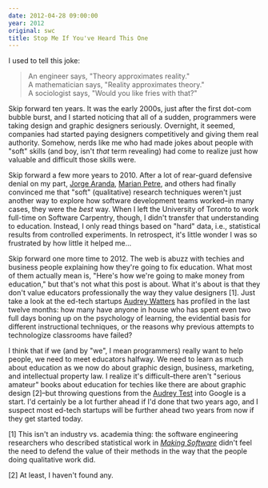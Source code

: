 ```yaml
---
date: 2012-04-28 09:00:00
year: 2012
original: swc
title: Stop Me If You've Heard This One
---
```

<p>I used to tell this joke:</p>
<blockquote><p>An engineer says, "Theory approximates reality."<br />
A mathematician says, "Reality approximates theory."<br />
A sociologist says, "Would you like fries with that?"</p></blockquote>
<p>Skip forward ten years. It was the early 2000s, just after the first dot-com bubble burst, and I started noticing that all of a sudden, programmers were taking design and graphic designers seriously. Overnight, it seemed, companies had started paying designers competitively and giving them real authority. Somehow, nerds like me who had made jokes about people with "soft" skills (and boy, isn't <em>that</em> term revealing) had come to realize just how valuable and difficult those skills were.</p>
<p>Skip forward a few more years to 2010. After a lot of rear-guard defensive denial on my part, <a href="http://catenary.wordpress.com/about/">Jorge Aranda</a>, <a href="http://mcs.open.ac.uk/mp8/">Marian Petre</a>, and others had finally convinced me that "soft" (qualitative) research techniques weren't just another way to explore how software development teams worked–in many cases, they were the <em>best</em> way. When I left the University of Toronto to work full-time on Software Carpentry, though, I didn't transfer that understanding to education. Instead, I only read things based on "hard" data, i.e., statistical results from controlled experiments. In retrospect, it's little wonder I was so frustrated by how little it helped me...</p>
<p>Skip forward one more time to 2012. The web is abuzz with techies and business people explaining how they're going to fix education. What most of them actually mean is, "Here's how we're going to make money from education," but that's not what this post is about. What it's about is that they don't value educators professionally the way they value designers [1]. Just take a look at the ed-tech startups <a href="http://hackeducation.com/">Audrey Watters</a> has profiled in the last twelve months: how many have anyone in house who has spent even two full days boning up on the psychology of learning, the evidential basis for different instructional techniques, or the reasons why previous attempts to technologize classrooms have failed?</p>
<p>I think that if we (and by "we", I mean programmers) really want to help people, we need to meet educators halfway. We need to learn as much about education as we now do about graphic design, business, marketing, and intellectual property law. I realize it's difficult–there aren't "serious amateur" books about education for techies like there are about graphic design [2]–but throwing questions from the <a href="http://hackeducation.com/2012/03/17/what-every-techie-should-know-about-education/">Audrey Test</a> into Google is a start. I'd certainly be a lot further ahead if I'd done that two years ago, and I suspect most ed-tech startups will be further ahead two years from now if they get started today.</p>
<p>[1] This isn't an industry vs. academia thing: the software engineering researchers who described statistical work in <a href="http://www.amazon.com/Making-Software-Really-Works-Believe/dp/0596808321"><cite>Making Software</cite></a> didn't feel the need to defend the value of their methods in the way that the people doing qualitative work did.</p>
<p>[2] At least, I haven't found any.</p>
